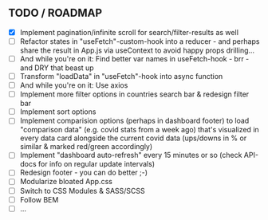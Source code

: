 ## TODO / ROADMAP

- [x]  Implement pagination/infinite scroll for search/filter-results as well
- [ ]  Refactor states in "useFetch"-custom-hook into a reducer - and perhaps share the result in App.js via useContext to avoid happy props drilling...
- [ ]  And while you're on it: Find better var names in useFetch-hook - brr - and DRY that beast up
- [ ]  Transform "loadData" in "useFetch"-hook into async function
- [ ]  And while you're on it: Use axios
- [ ]  Implement more filter options in countries search bar & redesign filter bar
- [ ]  Implement sort options
- [ ]  Implement comparision options (perhaps in dashboard footer) to load "comparison data" (e.g. covid stats from a week ago) that's visualized in every data card alongside the current covid data (ups/downs in % or similar & marked red/green accordingly)
- [ ]  Implement "dashboard auto-refresh" every 15 minutes or so (check API-docs for info on regular update intervals)
- [ ]  Redesign footer - you can do better ;-)
- [ ]  Modularize bloated App.css
- [ ]  Switch to CSS Modules & SASS/SCSS
- [ ]  Follow BEM
- [ ] ...